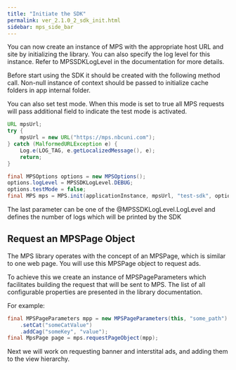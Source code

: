 ```yaml
---
title: "Initiate the SDK"
permalink: ver_2.1.0_2_sdk_init.html
sidebar: mps_side_bar
---
```

You can now create an instance of MPS with the appropriate host URL and site by initializing the library. You can also specify the log level for this instance. Refer to MPSSDKLogLevel in the documentation for more details.

Before start using the SDK it should be created with the following method call. Non-null instance of context should be passed to initialize cache folders in app internal folder.

You can also set test mode. When this mode is set to true all MPS requests will pass additional field to indicate the test mode is activated.

```java
URL mpsUrl;
try {
    mpsUrl = new URL("https://mps.nbcuni.com");
} catch (MalformedURLException e) {
    Log.e(LOG_TAG, e.getLocalizedMessage(), e);
    return;
}

final MPSOptions options = new MPSOptions();
options.logLevel = MPSSDKLogLevel.DEBUG;
options.testMode = false;
final MPS mps = MPS.init(applicationInstance, mpsUrl, "test-sdk", options);
```

The last parameter can be one of the @MPSSDKLogLevel.LogLevel and defines the number of logs which will be printed by the SDK

## Request an MPSPage Object

The MPS library operates with the concept of an MPSPage, which is similar to one web page. You will use this MPSPage object to request ads.

To achieve this we create an instance of MPSPageParameters which facilitates building the request that will be sent to MPS. The list of all configurable properties are presented in the library documentation.

For example:

```java
final MPSPageParameters mpp = new MPSPageParameters(this, "some_path")
	.setCat("someCatValue")
	.addCag("someKey", "value");
final MpsPage page = mps.requestPageObject(mpp);
```

Next we will work on requesting banner and interstital ads, and adding them to the view hierarchy.